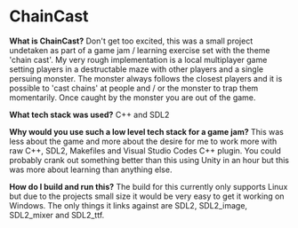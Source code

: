# ChainCast

<b>What is ChainCast?</b> Don't get too excited, this was a small project undetaken as part of a game jam / learning exercise set with the theme 'chain cast'. My very rough implementation is a local multiplayer game setting players in a destructable maze with other players and a single persuing monster. The monster always follows the closest players and it is possible to 'cast chains' at people and / or the monster to trap them momentarily. Once caught by the monster you are out of the game.
  
<b>What tech stack was used?</b> C++ and SDL2

<b>Why would you use such a low level tech stack for a game jam?</b> This was less about the game and more about the desire for me to work more with raw C++, SDL2, Makefiles and Visual Studio Codes C++ plugin. You could probably crank out something better than this using Unity in an hour but this was more about learning than anything else.

<b>How do I build and run this?</b> The build for this currently only supports Linux but due to the projects small size it would be very easy to get it working on Windows. The only things it links against are SDL2, SDL2_image, SDL2_mixer and SDL2_ttf.
